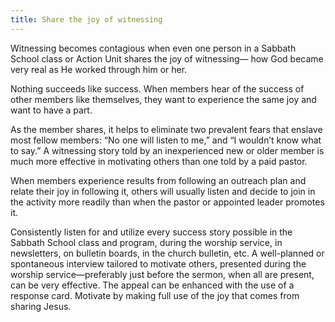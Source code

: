 ```yaml
---
title: Share the joy of witnessing
---
```


Witnessing becomes contagious when even one person in a Sabbath School class or Action Unit shares the joy of witnessing— how God became very real as He worked through him or her.

Nothing succeeds like success. When members hear of the success of other members like themselves, they want to experience the same joy and want to have a part.

As the member shares, it helps to eliminate two prevalent fears that enslave most fellow members: “No one will listen to me,” and “I wouldn’t know what to say.” A witnessing story told by an inexperienced new or older member is much more effective in motivating others than one told by a paid pastor.

When members experience results from following an outreach plan and relate their joy in following it, others will usually listen and decide to join in the activity more readily than when the pastor or appointed leader promotes it.

Consistently listen for and utilize every success story possible in the Sabbath School class and program, during the worship service, in newsletters, on bulletin boards, in the church bulletin, etc. A well-planned or spontaneous interview tailored to motivate others, presented during the worship service—preferably just before the sermon, when all are present, can be very effective. The appeal can be enhanced with the use of a response card. Motivate by making full use of the joy that comes from sharing Jesus.
